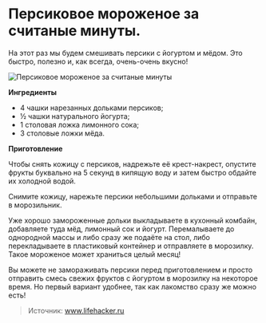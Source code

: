# Персиковое мороженое за считаные минуты.
На этот раз мы будем смешивать персики с йогуртом и мёдом. Это быстро, полезно и, как всегда, очень-очень вкусно!

![Персиковое мороженое за считаные минуты](/images/Kulinar/IceCream/persic_ice.gif 'Персиковое мороженое за считаные минуты')

**Ингредиенты**

- 4 чашки нарезанных дольками персиков;
- ½ чашки натурального йогурта;
- 1 столовая ложка лимонного сока;
- 3 столовые ложки мёда.

**Приготовление**

Чтобы снять кожицу с персиков, надрежьте её крест-накрест, опустите фрукты буквально на 5 секунд в кипящую воду и затем быстро обдайте их холодной водой.

Снимите кожицу, нарежьте персики небольшими дольками и отправьте в морозильник.

Уже хорошо замороженные дольки выкладываете в кухонный комбайн, добавляете туда мёд, лимонный сок и йогурт. Перемалываете до однородной массы и либо сразу же подаёте на стол, либо перекладываете в пластиковый контейнер и отправляете в морозилку. Такое мороженое может храниться целый месяц!

Вы можете не замораживать персики перед приготовлением и просто отправить смесь свежих фруктов с йогуртом в морозилку на некоторое время. Но первый вариант удобнее, так как лакомство сразу же можно есть!

> Источник: www.lifehacker.ru
